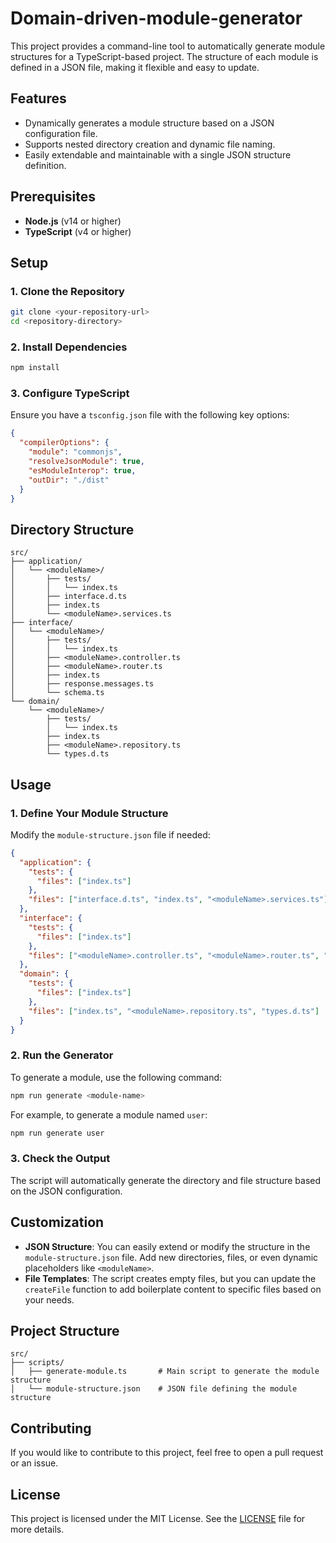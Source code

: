 # Domain-driven-module-generator

This project provides a command-line tool to automatically generate module structures for a TypeScript-based project. The structure of each module is defined in a JSON file, making it flexible and easy to update.

## Features

- Dynamically generates a module structure based on a JSON configuration file.
- Supports nested directory creation and dynamic file naming.
- Easily extendable and maintainable with a single JSON structure definition.

## Prerequisites

- **Node.js** (v14 or higher)
- **TypeScript** (v4 or higher)

## Setup

### 1. Clone the Repository

```bash
git clone <your-repository-url>
cd <repository-directory>
```

### 2. Install Dependencies

```bash
npm install
```

### 3. Configure TypeScript

Ensure you have a `tsconfig.json` file with the following key options:

```json
{
  "compilerOptions": {
    "module": "commonjs",
    "resolveJsonModule": true,
    "esModuleInterop": true,
    "outDir": "./dist"
  }
}
```

## Directory Structure

```
src/
├── application/
│   └── <moduleName>/
│       ├── tests/
│       │   └── index.ts
│       ├── interface.d.ts
│       ├── index.ts
│       └── <moduleName>.services.ts
├── interface/
│   └── <moduleName>/
│       ├── tests/
│       │   └── index.ts
│       ├── <moduleName>.controller.ts
│       ├── <moduleName>.router.ts
│       ├── index.ts
│       ├── response.messages.ts
│       └── schema.ts
└── domain/
    └── <moduleName>/
        ├── tests/
        │   └── index.ts
        ├── index.ts
        ├── <moduleName>.repository.ts
        └── types.d.ts
```

## Usage

### 1. Define Your Module Structure

Modify the `module-structure.json` file if needed:

```json
{
  "application": {
    "tests": {
      "files": ["index.ts"]
    },
    "files": ["interface.d.ts", "index.ts", "<moduleName>.services.ts"]
  },
  "interface": {
    "tests": {
      "files": ["index.ts"]
    },
    "files": ["<moduleName>.controller.ts", "<moduleName>.router.ts", "index.ts", "response.messages.ts", "schema.ts"]
  },
  "domain": {
    "tests": {
      "files": ["index.ts"]
    },
    "files": ["index.ts", "<moduleName>.repository.ts", "types.d.ts"]
  }
}
```

### 2. Run the Generator

To generate a module, use the following command:

```bash
npm run generate <module-name>
```

For example, to generate a module named `user`:

```bash
npm run generate user
```

### 3. Check the Output

The script will automatically generate the directory and file structure based on the JSON configuration.

## Customization

- **JSON Structure**: You can easily extend or modify the structure in the `module-structure.json` file. Add new directories, files, or even dynamic placeholders like `<moduleName>`.
- **File Templates**: The script creates empty files, but you can update the `createFile` function to add boilerplate content to specific files based on your needs.

## Project Structure

```
src/
├── scripts/
│   ├── generate-module.ts       # Main script to generate the module structure
│   └── module-structure.json    # JSON file defining the module structure
```

## Contributing

If you would like to contribute to this project, feel free to open a pull request or an issue.

## License

This project is licensed under the MIT License. See the [LICENSE](LICENSE) file for more details.
